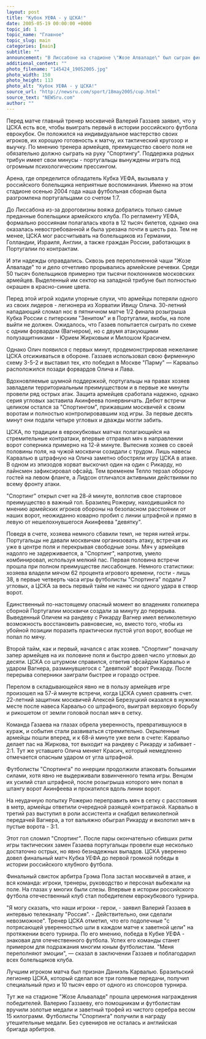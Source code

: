 ```yaml
---
layout: post
title: "Кубок УЕФА - у ЦСКА!"
date: 2005-05-19 00:00:00 +0000
topic_id: 1
topic_name: "Главное"
topic_slug: main
categories: [main]
subtitle: ""
announcement: "В Лиссабоне на стадионе \"Жозе Алваладе\" был сыгран финальный матч розыгрыша Кубка УЕФА между \"Спортингом\" и ЦСКА, в котором армейцы одержали волевую победу и стали первыми в истории российского футбола обладателями европейского клубного трофея."
additional_content: ""
photo_filename: "145424_19052005.jpg"
photo_width: 150
photo_height: 113
photo_alt: "Кубок УЕФА - у ЦСКА!"
source_url: "http://newsru.com/sport/18may2005/cup.html"
source_text: "NEWSru.com"
author: ""
---
```

Перед матче главный тренер москвичей Валерий Газзаев заявил, что у ЦСКА есть все, чтобы выиграть первый в истории российского футбола еврокубок. Он положился на индивидуальное мастерство своих игроков, их хорошую готовность к матчу, их тактический кругозор и выучку. По мнению тренера армейцев, преимущество своего поля не обязательно должно сыграть на руку "Спортингу". Поддержка родных трибун имеет свои минусы - португальцы вынуждены играть под огромным психологическим прессингом.

Арена, где определится обладатель Кубка УЕФА, вызывала у российского болельщика неприятные воспоминания. Именно на этом стадионе осенью 2004 года наша футбольная сборная была разгромлена португальцами со счетом 1:7.

До Лиссабона из-за дороговизны вояжа добрались только самые преданные болельщики армейского клуба. По регламенту УЕФА, формально россиянам полагалась квота в 12 тысяч билетов, однако она оказалась невостребованной и была урезана почти в шесть раз. Тем не менее, ЦСКА мог рассчитывать на болельщиков из Германии, Голландии, Израиля, Англии, а также граждан России, работающих в Португалии по контрактам.

И эти надежды оправдались. Сквозь рев переполненной чаши "Жозе Алваладе" то и дело отчетливо прорывались армейские речевки. Среди 50 тысяч болельщиков примерно три тысячи поклонников московских армейцев. Выделенный им сектор на западной трибуне был полностью окрашен в красно-синие цвета.

Перед этой игрой ходили упорные слухи, что армейцы потеряли одного из своих лидеров - легионера из Хорватии Ивицу Олича. 30-летний нападающий сломал нос в пятничном матче 1/2 финала розыгрыша Кубка России с питерским "Зенитом" и в Португалии, якобы, на поле выйти не должен. Ожидалось, что Газаев попытается сыграть по схеме с одним форвардом (Вагнером), но с двумя атакующими полузащитниками - Юрием Жирковым и Милошом Красичем.

Однако Олич появился с первых минут, продемонстрировав нежелание ЦСКА отсиживаться в обороне. Газзаев использовал свою фирменную схему 3-5-2 и выставил тех, кто победил в Москве "Парму" &mdash; Карвальо расположился позади форвардов Олича и Лава.

Вдохновляемые шумной поддержкой, португальцы на правах хозяев завладели территориальным преимуществом и в первые же минуты провели ряд острых атак. Защита армейцев сработала надежно, однако серия угловых заставила Акинфеева понервничать. Дебют встречи целиком остался за "Спортингом", прижавшим москвичей к своим воротам и полностью контролировавшим ход игры. За первые десять минут они подали четыре угловых и дважды могли забить.

ЦСКА, по традиции в еврокубковых матчах полагающийся на стремительные контратаки, впервые отправил мяч в направлении ворот соперника примерно на 12-й минуте. Вытеснив хозяев со своей половины поля, на чужой москвичи созидали с трудом. Лишь навесы Карвалью в штрафную на Олича заметно обостряли игру ЦСКА в атаке. В одном из эпизодов хорват выскочил один на один с Рикарду, но лайнсмен зафиксировал офсайд. Тем временем Телло терзал оборону гостей на левом фланге, а Лидсон отличался активными действиями по всему фронту атаки.

"Спортинг" открыл счет на 28-й минуте, воплотив свое стартовое преимущество в важный гол. Бразилец Рожериу, находившийся по мнению армейских игроков обороны на безопасном расстоянии от наших ворот, неожиданно коварно пробил с линии штрафной и прямо в левую от нешелохнувшегося Акинфеева "девятку".

Поведя в счете, хозяева немного сбавили темп, не теряя нитей игры. Португальцы не давали москвичам организовать атаку, встречая их уже в центре поля и перекрывая свободные зоны. Мяч у армейцев надолго не задерживается, а "Спортинг", напротив, умело комбинировал, используя мелкий пас. Первая половина встречи прошла при полном преимуществе лиссабонцев. Немного статистики: хозяева владели мячом 62 процента игрового времени, гости - лишь 38, в первые четверть часа игры футболисты "Спортинга" подали 7 угловых, а ЦСКА за весь первый тайм не нанес ни одного удара в створ ворот.

Единственный по-настоящему опасный момент во владениях голкипера сборной Португалии москвичи создали за минуту до перерыва. Выведенный Оличем на рандеву с Рикарду Вагнер имел великолепную возможность восстановить равновесие, но, вместо того, чтобы из убойной позиции поразить практически пустой угол ворот, вообще не попал по мячу.

Второй тайм, как и первый, начался с атак хозяев. "Спортинг" поначалу запер армейцев на их половине поля и быстро довел число угловых до десяти. ЦСКА со штурмом справился, ответив офсайдом Карвальо и ударом Вагнера, разминувшегося с "девяткой" ворот Рикарду. После перерыва соперники заиграли быстрее и гораздо острее.

Перелом в складывающейся явно не в пользу армейцев игре произошел на 57-й минуте встречи, когда ЦСКА сумел сравнять счет. 22-летний защитник москвичей Алексей Березуцкий оказался в нужном месте после навеса Карвальо со штрафного, выиграл верховую борьбу и рикошетом от земли головой послал мяч в сетку.

Команда Газаева на глазах обрела уверенность, превратившуюся в кураж, и события стали развиваться стремительно. Окрыленные армейцы пошли вперед, и к 68-й минуте уже вели в счете: Карвальо делает пас на Жиркова, тот выходит на рандеву с Рикарду и забивает - 2:1. Тут же уставшего Олича меняет Красич, который немедленно отмечается опасным ударом от угла штрафной.

Футболисты "Спортинга" по инерции продолжили атаковать большими силами, хотя явно не выдерживали взвинченного темпа игры. Венцом их усилий стал штрафной, после розыгрыша которого мяч попал в штангу ворот Акинфеева и прокатился вдоль линии ворот.

На неудачную попытку Рожерио переправить мяч в сетку с расстояния в метр, армейцы ответили очередной разящей контратакой. Карвальо в третий раз выступил в роли ассистента и снабдил великолепной передачей Вагнера, а тот вальяжно обыграл Рикарду и вколотил мяч в пустые ворота - 3:1.

Этот гол сломил "Спортинг". После пары окончательно сбивших ритм игры тактических замен Газаева португальцы провели еще несколько достаточно острых, но явно безнадежных выпадов. ЦСКА уверенно довел финальный матч Кубка УЕФА до первой громкой победы в истории российского клубного футбола.

Финальный свисток арбитра Грэма Пола застал москвичей в атаке, и вся команда: игроки, тренеры, руководство и персонал выбежали на поле. На глазах у многих были слезы. Впервые в истории российского футбола отечественный клуб стал победителем еврокубкового турнира.

"Я могу сказать, что наши игроки - герои, - заявил Валерий Газзаев в интервью телеканалу "Россия". - Действительно, они сделали невозможное". Тренер ЦСКА отметил, что его подопечные "с потрясающей уверенностью шли в каждом матче к заветной цели" на протяжении всего турнира. По его мнению, победа в Кубке УЕФА - знаковая для отечественного футбола. Успех его команды станет примером для подражания многим юным футболистам. "Меня переполняют эмоции", &mdash; сказал в заключении Газзаев и поблагодарил всех болельщиков клуба.

Лучшим игроком матча был признан Даниэль Карвалью. Бразильский легионер ЦСКА, который сделал все три голевые передачи, получил специальный приз и 10 тысяч евро от одного из спонсоров турнира.

Тут же на стадионе "Жозе Альваладе" прошла церемония награждения победителей. Валерию Газзаеву, его помощникам и футболистам вручили золотые медали и заветный трофей из чистого серебра весом 15 килограмм. Футболисты "Спортинга" получили в награду утешительные медали. Без сувениров не осталась и английская бригада арбитров.
